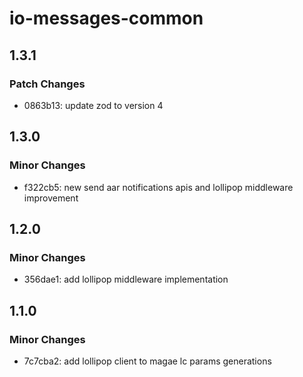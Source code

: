 # io-messages-common

## 1.3.1

### Patch Changes

- 0863b13: update zod to version 4

## 1.3.0

### Minor Changes

- f322cb5: new send aar notifications apis and lollipop middleware improvement

## 1.2.0

### Minor Changes

- 356dae1: add lollipop middleware implementation

## 1.1.0

### Minor Changes

- 7c7cba2: add lollipop client to magae lc params generations
